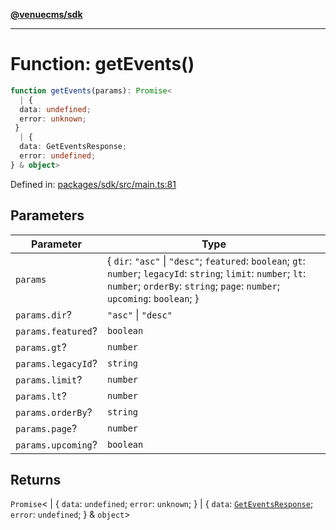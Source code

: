 [**@venuecms/sdk**](../Index.md)

***

# Function: getEvents()

```ts
function getEvents(params): Promise<
  | {
  data: undefined;
  error: unknown;
 }
  | {
  data: GetEventsResponse;
  error: undefined;
} & object>
```

Defined in: [packages/sdk/src/main.ts:81](https://github.com/venuecms/sdk/blob/9df621babf2d64de41bd45733e16986e94017e8a/packages/sdk/src/main.ts#L81)

## Parameters

| Parameter | Type |
| ------ | ------ |
| `params` | \{ `dir`: `"asc"` \| `"desc"`; `featured`: `boolean`; `gt`: `number`; `legacyId`: `string`; `limit`: `number`; `lt`: `number`; `orderBy`: `string`; `page`: `number`; `upcoming`: `boolean`; \} |
| `params.dir`? | `"asc"` \| `"desc"` |
| `params.featured`? | `boolean` |
| `params.gt`? | `number` |
| `params.legacyId`? | `string` |
| `params.limit`? | `number` |
| `params.lt`? | `number` |
| `params.orderBy`? | `string` |
| `params.page`? | `number` |
| `params.upcoming`? | `boolean` |

## Returns

`Promise`\<
  \| \{
  `data`: `undefined`;
  `error`: `unknown`;
 \}
  \| \{
  `data`: [`GetEventsResponse`](../type-aliases/GetEventsResponse.md);
  `error`: `undefined`;
 \} & `object`\>
